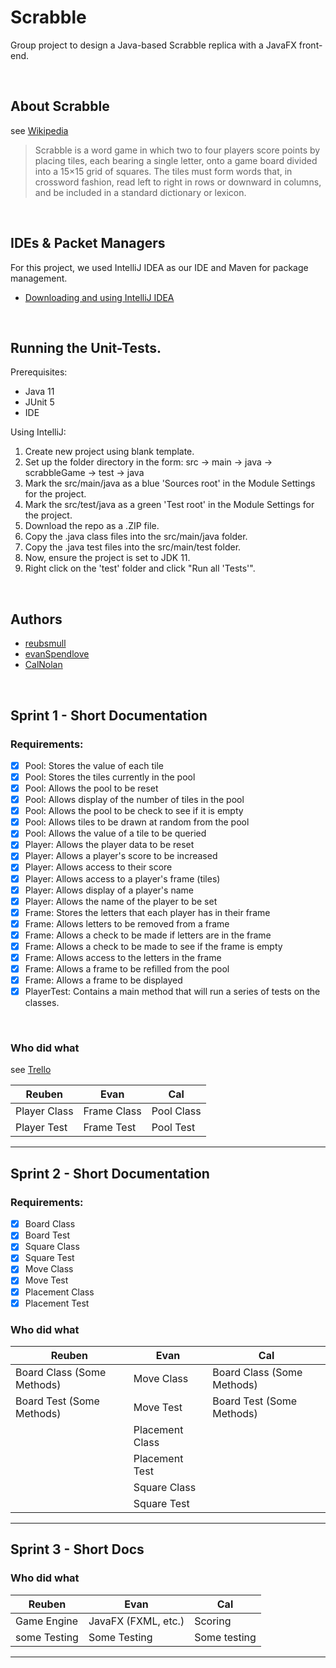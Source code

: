 # Scrabble

Group project to design a Java-based Scrabble replica with a JavaFX front-end.

&nbsp;
## About Scrabble
see [Wikipedia](https://en.wikipedia.org/wiki/Scrabble)
> Scrabble is a word game in which two to four players score points by placing tiles, each bearing a single letter, onto a game board divided into a 15×15 grid of squares. The tiles must form words that, in crossword fashion, read left to right in rows or downward in columns, and be included in a standard dictionary or lexicon.

&nbsp;
## IDEs & Packet Managers

For this project, we used IntelliJ IDEA as our IDE and Maven for package management.

- [Downloading and using IntelliJ IDEA](https://www.jetbrains.com/idea/)

&nbsp;
## Running the Unit-Tests.

Prerequisites:
- Java 11
- JUnit 5
- IDE

Using IntelliJ:
1. Create new project using blank template.
2. Set up the folder directory in the form: 
	src -> main
		-> java
			-> scrabbleGame
	    -> test
		-> java
3. Mark the src/main/java as a blue 'Sources root' in the Module Settings for the project.
4. Mark the src/test/java as a green 'Test root' in the Module Settings for the project.
5. Download the repo as a .ZIP file.
6. Copy the .java class files into the src/main/java folder.
7. Copy the .java test files into the src/main/test folder.
8. Now, ensure the project is set to JDK 11.
9. Right click on the 'test' folder and click "Run all 'Tests'".

&nbsp;
## Authors
* [reubsmull](https://github.com/reubsmull)
* [evanSpendlove](https://github.com/evanSpendlove)
* [CalNolan](https://github.com/CalNolan)

&nbsp;

## Sprint 1 - Short Documentation
### Requirements:
- [x] Pool: Stores the value of each tile
- [x] Pool: Stores the tiles currently in the pool
- [x] Pool: Allows the pool to be reset
- [x] Pool: Allows display of the number of tiles in the pool
- [x] Pool: Allows the pool to be check to see if it is empty
- [x] Pool: Allows tiles to be drawn at random from the pool
- [x] Pool: Allows the value of a tile to be queried
- [x] Player: Allows the player data to be reset
- [x] Player: Allows a player's score to be increased
- [x] Player: Allows access to their score
- [x] Player: Allows access to a player's frame (tiles)
- [x] Player: Allows display of a player's name
- [x] Player: Allows the name of the player to be set
- [x] Frame: Stores the letters that each player has in their frame
- [x] Frame: Allows letters to be removed from a frame
- [x] Frame: Allows a check to be made if letters are in the frame
- [x] Frame: Allows a check to be made to see if the frame is empty
- [x] Frame: Allows access to the letters in the frame
- [x] Frame: Allows a frame to be refilled from the pool
- [x] Frame: Allows a frame to be displayed
- [x] PlayerTest: Contains a main method that will run a series of tests on the classes.

&nbsp;
### Who did what
see [Trello](https://trello.com/b/54o8lgQ2/core-progress)

| Reuben        | Evan          | Cal           |
| ------------- | ------------- | ------------- |
| Player Class  |Frame Class    |Pool Class
| Player Test   |Frame Test     |Pool Test
****************

## Sprint 2 - Short Documentation
### Requirements:
- [X] Board Class
- [X] Board Test
- [X] Square Class
- [X] Square Test
- [X] Move Class
- [X] Move Test
- [X] Placement Class
- [X] Placement Test

### Who did what
| Reuben        | Evan          | Cal           |
| ------------- | ------------- | ------------- |
| Board Class (Some Methods)  |Move Class    |Board Class (Some Methods)
| Board Test (Some Methods)   |Move Test     |Board Test (Some Methods)
|               | Placement Class |
| |Placement Test |
| |Square Class  |
| |Square Test  |
****************

## Sprint 3 - Short Docs
### Who did what
| Reuben        | Evan          | Cal           |
| ------------- | ------------- | ------------- |
| Game Engine  |JavaFX (FXML, etc.)   |Scoring
| some Testing   |Some Testing     |Some testing
****************
